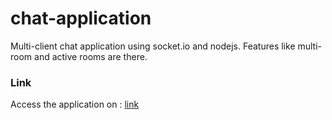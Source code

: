 # chat-application
Multi-client chat application using socket.io and nodejs.
Features like multi-room and active rooms are there.

### Link
Access the application on : [link](https://samrat-chat-app-v1.herokuapp.com/)

